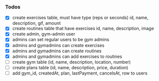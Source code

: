 ### Todos
- [x] create exercises table, must have type (reps or seconds) id, name, description, gif, amount
- [x] create routines table that have exercises id, name, description, image
- [x] create admin, gym-admin user
- [x] admins can set regular users to be gym admins
- [x] admins and gymadmins can create exercises 
- [x] admins and gymadmins can create routines 
- [x] admins and gymadmins can add exercises to routines
- [ ] create gym table (id, name, description, location, number)
- [ ] create plans table (id, name, description, price, duration)
- [ ] add gym_id, createdAt, plan, lastPayment, cancelsAt,  row to users
